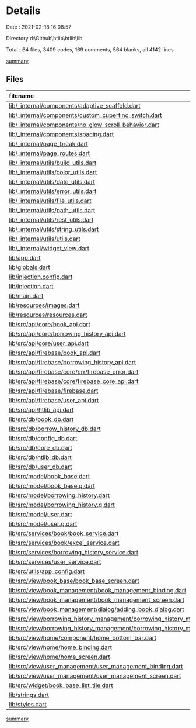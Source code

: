 # Details

Date : 2021-02-18 16:08:57

Directory d:\Github\htlib\htlib\lib

Total : 64 files,  3409 codes, 169 comments, 564 blanks, all 4142 lines

[summary](results.md)

## Files
| filename | language | code | comment | blank | total |
| :--- | :--- | ---: | ---: | ---: | ---: |
| [lib/_internal/components/adaptive_scaffold.dart](/lib/_internal/components/adaptive_scaffold.dart) | Dart | 124 | 10 | 12 | 146 |
| [lib/_internal/components/custom_cupertino_switch.dart](/lib/_internal/components/custom_cupertino_switch.dart) | Dart | 408 | 59 | 61 | 528 |
| [lib/_internal/components/no_glow_scroll_behavior.dart](/lib/_internal/components/no_glow_scroll_behavior.dart) | Dart | 8 | 0 | 2 | 10 |
| [lib/_internal/components/spacing.dart](/lib/_internal/components/spacing.dart) | Dart | 20 | 0 | 10 | 30 |
| [lib/_internal/page_break.dart](/lib/_internal/page_break.dart) | Dart | 18 | 0 | 7 | 25 |
| [lib/_internal/page_routes.dart](/lib/_internal/page_routes.dart) | Dart | 78 | 0 | 8 | 86 |
| [lib/_internal/utils/build_utils.dart](/lib/_internal/utils/build_utils.dart) | Dart | 66 | 0 | 11 | 77 |
| [lib/_internal/utils/color_utils.dart](/lib/_internal/utils/color_utils.dart) | Dart | 18 | 0 | 5 | 23 |
| [lib/_internal/utils/date_utils.dart](/lib/_internal/utils/date_utils.dart) | Dart | 4 | 0 | 2 | 6 |
| [lib/_internal/utils/error_utils.dart](/lib/_internal/utils/error_utils.dart) | Dart | 41 | 0 | 7 | 48 |
| [lib/_internal/utils/file_utils.dart](/lib/_internal/utils/file_utils.dart) | Dart | 33 | 1 | 7 | 41 |
| [lib/_internal/utils/path_utils.dart](/lib/_internal/utils/path_utils.dart) | Dart | 11 | 0 | 3 | 14 |
| [lib/_internal/utils/rest_utils.dart](/lib/_internal/utils/rest_utils.dart) | Dart | 12 | 0 | 1 | 13 |
| [lib/_internal/utils/string_utils.dart](/lib/_internal/utils/string_utils.dart) | Dart | 47 | 2 | 11 | 60 |
| [lib/_internal/utils/utils.dart](/lib/_internal/utils/utils.dart) | Dart | 27 | 0 | 7 | 34 |
| [lib/_internal/widget_view.dart](/lib/_internal/widget_view.dart) | Dart | 11 | 0 | 6 | 17 |
| [lib/app.dart](/lib/app.dart) | Dart | 29 | 0 | 2 | 31 |
| [lib/globals.dart](/lib/globals.dart) | Dart | 5 | 0 | 3 | 8 |
| [lib/injection.config.dart](/lib/injection.config.dart) | Dart | 23 | 7 | 7 | 37 |
| [lib/injection.dart](/lib/injection.dart) | Dart | 10 | 0 | 4 | 14 |
| [lib/main.dart](/lib/main.dart) | Dart | 15 | 0 | 6 | 21 |
| [lib/resources/images.dart](/lib/resources/images.dart) | Dart | 5 | 0 | 3 | 8 |
| [lib/resources/resources.dart](/lib/resources/resources.dart) | Dart | 1 | 0 | 1 | 2 |
| [lib/src/api/core/book_api.dart](/lib/src/api/core/book_api.dart) | Dart | 9 | 0 | 7 | 16 |
| [lib/src/api/core/borrowing_history_api.dart](/lib/src/api/core/borrowing_history_api.dart) | Dart | 8 | 0 | 5 | 13 |
| [lib/src/api/core/user_api.dart](/lib/src/api/core/user_api.dart) | Dart | 9 | 0 | 6 | 15 |
| [lib/src/api/firebase/book_api.dart](/lib/src/api/firebase/book_api.dart) | Dart | 70 | 0 | 11 | 81 |
| [lib/src/api/firebase/borrowing_history_api.dart](/lib/src/api/firebase/borrowing_history_api.dart) | Dart | 68 | 0 | 10 | 78 |
| [lib/src/api/firebase/core/err/firebase_error.dart](/lib/src/api/firebase/core/err/firebase_error.dart) | Dart | 2 | 0 | 2 | 4 |
| [lib/src/api/firebase/core/firebase_core_api.dart](/lib/src/api/firebase/core/firebase_core_api.dart) | Dart | 32 | 0 | 5 | 37 |
| [lib/src/api/firebase/firebase.dart](/lib/src/api/firebase/firebase.dart) | Dart | 3 | 0 | 1 | 4 |
| [lib/src/api/firebase/user_api.dart](/lib/src/api/firebase/user_api.dart) | Dart | 86 | 0 | 8 | 94 |
| [lib/src/api/htlib_api.dart](/lib/src/api/htlib_api.dart) | Dart | 8 | 0 | 2 | 10 |
| [lib/src/db/book_db.dart](/lib/src/db/book_db.dart) | Dart | 35 | 0 | 11 | 46 |
| [lib/src/db/borrow_history_db.dart](/lib/src/db/borrow_history_db.dart) | Dart | 4 | 0 | 2 | 6 |
| [lib/src/db/config_db.dart](/lib/src/db/config_db.dart) | Dart | 8 | 0 | 4 | 12 |
| [lib/src/db/core_db.dart](/lib/src/db/core_db.dart) | Dart | 22 | 0 | 7 | 29 |
| [lib/src/db/htlib_db.dart](/lib/src/db/htlib_db.dart) | Dart | 21 | 0 | 3 | 24 |
| [lib/src/db/user_db.dart](/lib/src/db/user_db.dart) | Dart | 17 | 0 | 4 | 21 |
| [lib/src/model/book_base.dart](/lib/src/model/book_base.dart) | Dart | 119 | 0 | 21 | 140 |
| [lib/src/model/book_base.g.dart](/lib/src/model/book_base.g.dart) | Dart | 48 | 4 | 8 | 60 |
| [lib/src/model/borrowing_history.dart](/lib/src/model/borrowing_history.dart) | Dart | 62 | 3 | 10 | 75 |
| [lib/src/model/borrowing_history.g.dart](/lib/src/model/borrowing_history.g.dart) | Dart | 45 | 4 | 8 | 57 |
| [lib/src/model/user.dart](/lib/src/model/user.dart) | Dart | 95 | 3 | 19 | 117 |
| [lib/src/model/user.g.dart](/lib/src/model/user.g.dart) | Dart | 51 | 4 | 8 | 63 |
| [lib/src/services/book/book_service.dart](/lib/src/services/book/book_service.dart) | Dart | 67 | 0 | 20 | 87 |
| [lib/src/services/book/excel_service.dart](/lib/src/services/book/excel_service.dart) | Dart | 47 | 0 | 10 | 57 |
| [lib/src/services/borrowing_history_service.dart](/lib/src/services/borrowing_history_service.dart) | Dart | 31 | 0 | 7 | 38 |
| [lib/src/services/user_service.dart](/lib/src/services/user_service.dart) | Dart | 61 | 0 | 11 | 72 |
| [lib/src/utils/app_config.dart](/lib/src/utils/app_config.dart) | Dart | 4 | 0 | 1 | 5 |
| [lib/src/view/book_base/book_base_screen.dart](/lib/src/view/book_base/book_base_screen.dart) | Dart | 230 | 0 | 8 | 238 |
| [lib/src/view/book_management/book_management_binding.dart](/lib/src/view/book_management/book_management_binding.dart) | Dart | 60 | 0 | 14 | 74 |
| [lib/src/view/book_management/book_management_screen.dart](/lib/src/view/book_management/book_management_screen.dart) | Dart | 243 | 0 | 13 | 256 |
| [lib/src/view/book_management/dialog/adding_book_dialog.dart](/lib/src/view/book_management/dialog/adding_book_dialog.dart) | Dart | 274 | 0 | 13 | 287 |
| [lib/src/view/borrowing_history_management/borrowing_history_management_binding.dart](/lib/src/view/borrowing_history_management/borrowing_history_management_binding.dart) | Dart | 2 | 0 | 2 | 4 |
| [lib/src/view/borrowing_history_management/borrowing_history_management_screen.dart](/lib/src/view/borrowing_history_management/borrowing_history_management_screen.dart) | Dart | 18 | 0 | 5 | 23 |
| [lib/src/view/home/component/home_bottom_bar.dart](/lib/src/view/home/component/home_bottom_bar.dart) | Dart | 95 | 0 | 5 | 100 |
| [lib/src/view/home/home_binding.dart](/lib/src/view/home/home_binding.dart) | Dart | 1 | 0 | 1 | 2 |
| [lib/src/view/home/home_screen.dart](/lib/src/view/home/home_screen.dart) | Dart | 115 | 0 | 6 | 121 |
| [lib/src/view/user_management/user_management_binding.dart](/lib/src/view/user_management/user_management_binding.dart) | Dart | 2 | 0 | 2 | 4 |
| [lib/src/view/user_management/user_management_screen.dart](/lib/src/view/user_management/user_management_screen.dart) | Dart | 16 | 0 | 5 | 21 |
| [lib/src/widget/book_base_list_tile.dart](/lib/src/widget/book_base_list_tile.dart) | Dart | 48 | 0 | 4 | 52 |
| [lib/strings.dart](/lib/strings.dart) | Dart | 0 | 0 | 1 | 1 |
| [lib/styles.dart](/lib/styles.dart) | Dart | 259 | 72 | 88 | 419 |

[summary](results.md)